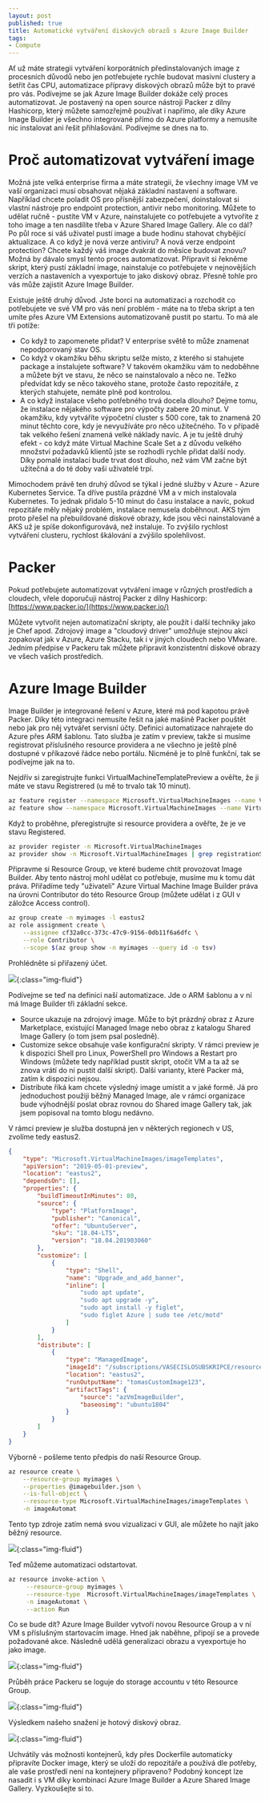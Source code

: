 ```yaml
---
layout: post
published: true
title: Automatické vytváření diskových obrazů s Azure Image Builder
tags:
- Compute
---
```

Ať už máte strategii vytváření korporátních předinstalovaných image z procesních důvodů nebo jen potřebujete rychle budovat masivní clustery a šetřit čas CPU, automatizace přípravy diskových obrazů může být to pravé pro vás. Podívejme se jak Azure Image Builder dokáže celý proces automatizovat. Je postavený na open source nástroji Packer z dílny Hashicorp, který můžete samozřejmě používat i napřímo, ale díky Azure Image Builder je všechno integrované přímo do Azure platformy a nemusíte nic instalovat ani řešit přihlašování. Podívejme se dnes na to.

# Proč automatizovat vytváření image
Možná jste velká enterprise firma a máte strategii, že všechny image VM ve vaší organizaci musí obsahovat nějaká základní nastavení a software. Například chcete poladit OS pro přísnější zabezpečení, doinstalovat si vlastní nástroje pro endpoint protection, antivir nebo monitoring. Můžete to udělat ručně - pustíte VM v Azure, nainstalujete co potřebujete a vytvoříte z toho image a ten nasdílíte třeba v Azure Shared Image Gallery. Ale co dál? Po půl roce si váš uživatel pustí image a bude hodinu stahovat chybějící aktualizace. A co když je nová verze antiviru? A nová verze endpoint protection? Chcete každý váš image dvakrát do měsíce budovat znovu? Možná by dávalo smysl tento proces automatizovat. Připravit si řekněme skript, který pustí základní image, nainstaluje co potřebujete v nejnovějších verzích a nastaveních a vyexportuje to jako diskový obraz. Přesně tohle pro vás může zajistit Azure Image Builder.

Existuje ještě druhý důvod. Jste borci na automatizaci a rozchodit co potřebujete ve své VM pro vás není problém - máte na to třeba skript a ten umíte přes Azure VM Extensions automatizovaně pustit po startu. To má ale tři potíže:
* Co když to zapomenete přidat? V enterprise světě to může znamenat nepodporovaný stav OS.
* Co když v okamžiku běhu skriptu selže místo, z kterého si stahujete package a instalujete software? V takovém okamžiku vám to nedoběhne a můžete být ve stavu, že něco se nainstalovalo a něco ne. Težko předvídat kdy se něco takového stane, protože často repozitáře, z kterých stahujete, nemáte plně pod kontrolou.
* A co když instalace všeho potřebného trvá docela dlouho? Dejme tomu, že instalace nějakého software pro výpočty zabere 20 minut. V okamžiku, kdy vytváříte výpočetní cluster s 500 core, tak to znamená 20 minut těchto core, kdy je nevyužíváte pro něco užitečného. To v případě tak velkého řešení znamená velké náklady navíc. A je tu ještě druhý efekt - co když máte Virtual Machine Scale Set a z důvodu velkého množství požadavků klientů jste se rozhodli rychle přidat další nody. Díky pomalé instalaci bude trvat dost dlouho, než vám VM začne být užitečná a do té doby vaši uživatelé trpí.

Mimochodem právě ten druhý důvod se týkal i jedné služby v Azure - Azure Kubernetes Service. Ta dříve pustila prázdné VM a v mich instalovala Kubernetes. To jednak přidalo 5-10 minut do času instalace a navíc, pokud repozitáře měly nějaký problém, instalace nemusela doběhnout. AKS tým proto přešel na přebuildované diskové obrazy, kde jsou věci nainstalované a AKS už je spíše dokonfigurovává, než instaluje. To zvýšilo rychlost vytváření clusteru, rychlost škálování a zvýšilo spolehlivost.

# Packer
Pokud potřebujete automatizovat vytváření image v různých prostředích a cloudech, vřele doporučuji nástroj Packer z dílny Hashicorp: [https://www.packer.io/](https://www.packer.io/)

Můžete vytvořit nejen automatizační skripty, ale použít i další techniky jako je Chef apod. Zdrojový image a "cloudový driver" umožňuje stejnou akci zopakovat jak v Azure, Azure Stacku, tak i v jiných cloudech nebo VMware. Jedním předpise v Packeru tak můžete připravit konzistentní diskové obrazy ve všech vašich prostředích.

# Azure Image Builder
Image Builder je integrované řešení v Azure, které má pod kapotou právě Packer. Díky této integraci nemusíte řešit na jaké mašině Packer pouštět nebo jak pro něj vytvářet servisní účty. Definici automatizace nahrajete do Azure přes ARM šablonu. Tato služba je zatím v preview, takže si musíme registrovat příslušného resource providera a ne všechno je ještě plně dostupné v příkazové řádce nebo portálu. Nicméně je to plně funkční, tak se podívejme jak na to.

Nejdřív si zaregistrujte funkci VirtualMachineTemplatePreview a ověřte, že ji máte ve stavu Registrered (u mě to trvalo tak 10 minut).

```bash
az feature register --namespace Microsoft.VirtualMachineImages --name VirtualMachineTemplatePreview
az feature show --namespace Microsoft.VirtualMachineImages --name VirtualMachineTemplatePreview | grep state
```

Když to proběhne, přeregistrujte si resource providera a ověřte, že je ve stavu Registered.

```bash
az provider register -n Microsoft.VirtualMachineImages
az provider show -n Microsoft.VirtualMachineImages | grep registrationState
```

Připravme si Resource Group, ve které budeme chtít provozovat Image Builder. Aby tento nástroj mohl udělat co potřebuje, musíme mu k tomu dát práva. Přiřadíme tedy "uživateli" Azure Virtual Machine Image Builder práva na úrovni Contributor do této Resource Group (můžete udělat i z GUI v záložce Access control).

```bash
az group create -n myimages -l eastus2
az role assignment create \
    --assignee cf32a0cc-373c-47c9-9156-0db11f6a6dfc \
    --role Contributor \
    --scope $(az group show -n myimages --query id -o tsv)
```

Prohlédněte si přiřazený účet.

![](/images/2019/2019-05-12-21-19-47.png){:class="img-fluid"}

Podívejme se teď na definici naší automatizace. Jde o ARM šablonu a v ní má Image Builder tři základní sekce.
* Source ukazuje na zdrojový image. Může to být prázdný obraz z Azure Marketplace, existující Managed Image nebo obraz z katalogu Shared Image Gallery (o tom jsem psal posledně).
* Customize sekce obsahuje vaše konfigurační skripty. V rámci preview je k dispozici Shell pro Linux, PowerShell pro Windows a Restart pro Windows (můžete tedy například pustit skript, otočit VM a ta až se znova vrátí do ní pustit další skript). Další varianty, které Packer má, zatím k dispozici nejsou.
* Distribute říká kam chcete výsledný image umístit a v jaké formě. Já pro jednoduchost použiji běžný Managed Image, ale v rámci organizace bude výhodnější poslat obraz rovnou do Shared image Gallery tak, jak jsem popisoval na tomto blogu nedávno.

V rámci preview je služba dostupná jen v některých regionech v US, zvolíme tedy eastus2.

```json
{
    "type": "Microsoft.VirtualMachineImages/imageTemplates",
    "apiVersion": "2019-05-01-preview",
    "location": "eastus2",
    "dependsOn": [],
    "properties": {
        "buildTimeoutInMinutes": 80,
        "source": {
            "type": "PlatformImage",
            "publisher": "Canonical",
            "offer": "UbuntuServer",
            "sku": "18.04-LTS",
            "version": "18.04.201903060"
        },
        "customize": [
            {
                "type": "Shell",
                "name": "Upgrade_and_add_banner",
                "inline": [
                    "sudo apt update",
                    "sudo apt upgrade -y",
                    "sudo apt install -y figlet",
                    "sudo figlet Azure | sudo tee /etc/motd"
                ]
            }
        ],
        "distribute": [
            {
                "type": "ManagedImage",
                "imageId": "/subscriptions/VASECISLOSUBSKRIPCE/resourceGroups/myimages/providers/Microsoft.Compute/images/mujimage",
                "location": "eastus2",
                "runOutputName": "tomasCustomImage123",
                "artifactTags": {
                    "source": "azVmImageBuilder",
                    "baseosimg": "ubuntu1804"
                }
            }
        ]
    }
}
```

Výborně - pošleme tento předpis do naší Resource Group.

```bash
az resource create \
    --resource-group myimages \
    --properties @imagebuilder.json \
    --is-full-object \
    --resource-type Microsoft.VirtualMachineImages/imageTemplates \
    -n imageAutomat
```

Tento typ zdroje zatím nemá svou vizualizaci v GUI, ale můžete ho najít jako běžný resource.

![](/images/2019/2019-05-13-16-34-01.png){:class="img-fluid"}

Teď můžeme automatizaci odstartovat.

```bash
az resource invoke-action \
     --resource-group myimages \
     --resource-type  Microsoft.VirtualMachineImages/imageTemplates \
     -n imageAutomat \
     --action Run 
```

Co se bude dít? Azure Image Builder vytvoří novou Resource Group a v ní VM s příslušným startovacím image. Hned jak naběhne, připojí se a provede požadované akce. Následně udělá generalizaci obrazu a vyexportuje ho jako image.

![](/images/2019/2019-05-13-16-34-51.png){:class="img-fluid"}

Průběh práce Packeru se loguje do storage accountu v této Resource Group.

![](/images/2019/2019-05-13-16-35-46.png){:class="img-fluid"}

Výsledkem našeho snažení je hotový diskový obraz.

![](/images/2019/2019-05-13-17-29-55.png){:class="img-fluid"}

Uchvátily vás možnosti kontejnerů, kdy přes Dockerfile automaticky připravíte Docker image, který se uloží do repozitáře a používá dle potřeby, ale vaše prostředí není na kontejnery připraveno? Podobný koncept lze nasadit i s VM díky kombinaci Azure Image Builder a Azure Shared Image Gallery. Vyzkoušejte si to.